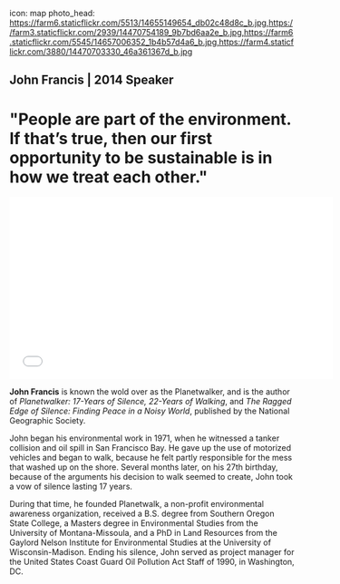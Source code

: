 icon: map
photo_head: https://farm6.staticflickr.com/5513/14655149654_db02c48d8c_b.jpg,https://farm3.staticflickr.com/2939/14470754189_9b7bd6aa2e_b.jpg,https://farm6.staticflickr.com/5545/14657006352_1b4b57d4a6_b.jpg,https://farm4.staticflickr.com/3880/14470703330_46a361367d_b.jpg

## John Francis | 2014 Speaker

# "People are part of the environment. If that’s true, then our first opportunity to be sustainable is in how we treat each other."

<div class="zig-zags_blue"></div>

<iframe src="//player.vimeo.com/video/102629305?byline=0&amp;portrait=0&amp;color=adbf27" width="570" height="321" frameborder="0" webkitallowfullscreen mozallowfullscreen allowfullscreen></iframe>

<div class="line-canvas"></div>

**John Francis** is known the wold over as the Planetwalker, and is the author of *Planetwalker: 17-Years of Silence, 22-Years of Walking*, and *The Ragged Edge of Silence: Finding Peace in a Noisy World*, published by the National Geographic Society.

John began his environmental work in 1971, when he witnessed a tanker collision and oil spill in San Francisco Bay. He gave up the use of motorized vehicles and began to walk, because he felt partly responsible for the mess that washed up on the shore. Several months later, on his 27th birthday, because of the arguments his decision to walk seemed to create, John took a vow of silence lasting 17 years.

During that time, he founded Planetwalk, a non-profit environmental awareness organization, received a B.S. degree from Southern Oregon State College, a Masters degree in Environmental Studies from the University of Montana-Missoula, and a PhD in Land Resources from the Gaylord Nelson Institute for Environmental Studies at the University of Wisconsin-Madison. Ending his silence, John served as project manager for the United States Coast Guard Oil Pollution Act Staff of 1990, in Washington, DC.
